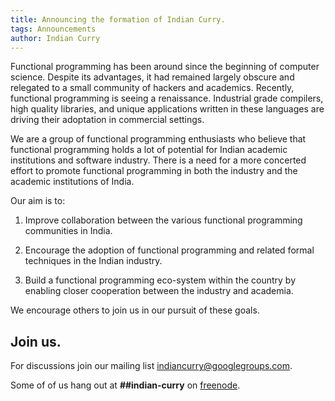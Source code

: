 ```yaml
---
title: Announcing the formation of Indian Curry.
tags: Announcements
author: Indian Curry
---
```


Functional programming has been around since the beginning of computer
science. Despite its advantages, it had remained largely obscure and
relegated to a small community of hackers and academics. Recently,
functional programming is seeing a renaissance. Industrial grade
compilers, high quality libraries, and unique applications written in
these languages are driving their adoptation in commercial settings.

We are a group of functional programming enthusiasts who believe that
functional programming holds a lot of potential for Indian academic
institutions and software industry. There is a need for a more
concerted effort to promote functional programming in both the
industry and the academic institutions of India.

Our aim is to:

1. Improve collaboration between the various functional programming
   communities in India.

2. Encourage the adoption of functional programming and related formal
   techniques in the Indian industry.

3. Build a functional programming eco-system within the country by
   enabling closer cooperation between the industry and academia.

We encourage others to join us in our pursuit of these goals.

## Join us.

For discussions join our mailing list
[indiancurry@googlegroups.com](http://groups.google.com/forum/#!forum/indiancurry).

Some of of us hang out at __##indian-curry__ on [freenode](http://webchat.freenode.net/).
